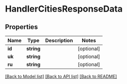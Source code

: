 # HandlerCitiesResponseData

## Properties
Name | Type | Description | Notes
------------ | ------------- | ------------- | -------------
**id** | **string** |  | [optional] 
**uk** | **string** |  | [optional] 
**ru** | **string** |  | [optional] 

[[Back to Model list]](../README.md#documentation-for-models) [[Back to API list]](../README.md#documentation-for-api-endpoints) [[Back to README]](../README.md)


